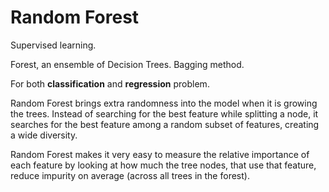 # Random Forest

Supervised learning.

Forest, an ensemble of Decision Trees. Bagging method.

For both **classification** and **regression** problem.

Random Forest brings extra randomness into the model when it is growing the trees. 
Instead of searching for the best feature while splitting a node, it searches for the best feature among a random subset of features,
creating a wide diversity.

Random Forest makes it very easy to measure the relative importance of each feature 
by looking at how much the tree nodes, that use that feature, reduce impurity on average (across all trees in the forest).

